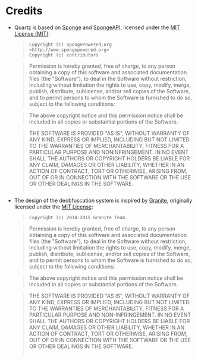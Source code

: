 # Credits

- Quartz is based on [Sponge](https://github.com/SpongePowered/Sponge) and [SpongeAPI](https://github.com/SpongePowered/SpongeAPI), licensed under 
the [MIT License (MIT)](https://github.com/SpongePowered/SpongeAPI/blob/bea2602209c8ab3d9065d9aa48fddf22fba96ba5/LICENSE.txt):

    > ```
    > Copyright (c) SpongePowered.org <http://www.spongepowered.org>
    > Copyright (c) contributors
    
    > Permission is hereby granted, free of charge, to any person obtaining a copy
    > of this software and associated documentation files (the "Software"), to deal
    > in the Software without restriction, including without limitation the rights
    > to use, copy, modify, merge, publish, distribute, sublicense, and/or sell
    > copies of the Software, and to permit persons to whom the Software is
    > furnished to do so, subject to the following conditions:
    
    > The above copyright notice and this permission notice shall be included in
    > all copies or substantial portions of the Software.
    
    > THE SOFTWARE IS PROVIDED "AS IS", WITHOUT WARRANTY OF ANY KIND, EXPRESS OR
    > IMPLIED, INCLUDING BUT NOT LIMITED TO THE WARRANTIES OF MERCHANTABILITY,
    > FITNESS FOR A PARTICULAR PURPOSE AND NONINFRINGEMENT. IN NO EVENT SHALL THE
    > AUTHORS OR COPYRIGHT HOLDERS BE LIABLE FOR ANY CLAIM, DAMAGES OR OTHER
    > LIABILITY, WHETHER IN AN ACTION OF CONTRACT, TORT OR OTHERWISE, ARISING FROM,
    > OUT OF OR IN CONNECTION WITH THE SOFTWARE OR THE USE OR OTHER DEALINGS IN
    > THE SOFTWARE.
    > ```

- The design of the deobfuscation system is inspired by [Granite](https://github.com/GranitePowered/Granite), originally licensed under the
[MIT License](https://github.com/GranitePowered/Granite/tree/e54b641c37aca5b498a4d1dd4d8a704f6edee095#license-mit):

    > ```
    > Copyright (c) 2014-2015 Granite Team

    > Permission is hereby granted, free of charge, to any person obtaining a copy
    > of this software and associated documentation files (the "Software"), to deal
    > in the Software without restriction, including without limitation the rights
    > to use, copy, modify, merge, publish, distribute, sublicense, and/or sell
    > copies of the Software, and to permit persons to whom the Software is
    > furnished to do so, subject to the following conditions:

    > The above copyright notice and this permission notice shall be included in
    > all copies or substantial portions of the Software.

    > THE SOFTWARE IS PROVIDED "AS IS", WITHOUT WARRANTY OF ANY KIND, EXPRESS OR
    > IMPLIED, INCLUDING BUT NOT LIMITED TO THE WARRANTIES OF MERCHANTABILITY,
    > FITNESS FOR A PARTICULAR PURPOSE AND NON-INFRINGEMENT. IN NO EVENT SHALL THE
    > AUTHORS OR COPYRIGHT HOLDERS BE LIABLE FOR ANY CLAIM, DAMAGES OR OTHER
    > LIABILITY, WHETHER IN AN ACTION OF CONTRACT, TORT OR OTHERWISE, ARISING FROM,
    > OUT OF OR IN CONNECTION WITH THE SOFTWARE OR THE USE OR OTHER DEALINGS IN
    > THE SOFTWARE.
    > ```
